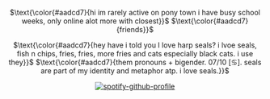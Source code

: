 <div align="center">

$\text{\color{#aadcd7}{hi im rarely active on pony town i have busy school weeks, only online alot more with closest}}$
$\text{\color{#aadcd7}{friends}}$

$\text{\color{#aadcd7}{hey have i told you I love harp seals? i lvoe seals, fish n chips, fries, fries, more fries and cats especially black cats. i use they}}$
$\text{\color{#aadcd7}{them pronouns + bigender. 07/10 [♋︎]. seals are part of my identity and metaphor atp. i love seals.}}$

</p>

<div align="center">

[![spotify-github-profile](https://spotify-github-profile.kittinanx.com/api/view?uid=31zagpfr6pvi7t6x6m2d3nsey5fi&cover_image=true&theme=novatorem&show_offline=false&background_color=273a34&interchange=true&bar_color=7cb6a3&bar_color_cover=false)](https://github.com/kittinan/spotify-github-profile)

</p>
